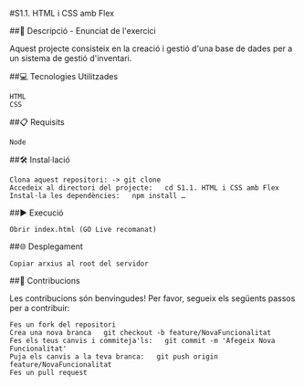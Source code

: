 #S1.1. HTML i CSS amb Flex

##📄 Descripció - Enunciat de l'exercici

Aquest projecte consisteix en la creació i gestió d'una base de dades per a un sistema de gestió d'inventari.

##💻 Tecnologies Utilitzades

    HTML
    CSS


##📋 Requisits

    Node


##🛠️ Instal·lació

    Clona aquest repositori: -> git clone
    Accedeix al directori del projecte:   cd S1.1. HTML i CSS amb Flex
    Instal·la les dependències:   npm install …


##▶️ Execució

    Obrir index.html (GO Live recomanat)


##🌐 Desplegament

    Copiar arxius al root del servidor


##🤝 Contribucions

Les contribucions són benvingudes! Per favor, segueix els següents passos per a contribuir:

    Fes un fork del repositori
    Crea una nova branca   git checkout -b feature/NovaFuncionalitat
    Fes els teus canvis i commiteja'ls:   git commit -m 'Afegeix Nova Funcionalitat'
    Puja els canvis a la teva branca:   git push origin feature/NovaFuncionalitat
    Fes un pull request
